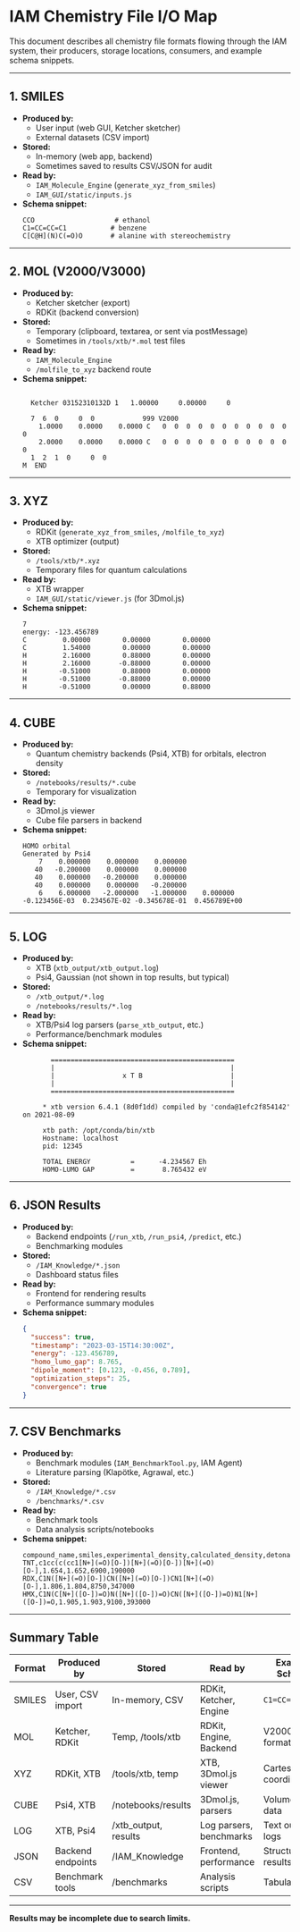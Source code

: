 # IAM Chemistry File I/O Map

This document describes all chemistry file formats flowing through the IAM system, their producers, storage locations, consumers, and example schema snippets.

---

## 1. SMILES

- **Produced by:**  
  - User input (web GUI, Ketcher sketcher)  
  - External datasets (CSV import)  
- **Stored:**  
  - In-memory (web app, backend)  
  - Sometimes saved to results CSV/JSON for audit  
- **Read by:**  
  - `IAM_Molecule_Engine` (`generate_xyz_from_smiles`)  
  - `IAM_GUI/static/inputs.js`  
- **Schema snippet:**  
  ```text
  CCO                    # ethanol
  C1=CC=CC=C1           # benzene
  C[C@H](N)C(=O)O       # alanine with stereochemistry
  ```

---

## 2. MOL (V2000/V3000)

- **Produced by:**  
  - Ketcher sketcher (export)  
  - RDKit (backend conversion)  
- **Stored:**  
  - Temporary (clipboard, textarea, or sent via postMessage)  
  - Sometimes in `/tools/xtb/*.mol` test files  
- **Read by:**  
  - `IAM_Molecule_Engine`  
  - `/molfile_to_xyz` backend route  
- **Schema snippet:**  
  ```text
  
    Ketcher 03152310132D 1   1.00000     0.00000     0
  
    7  6  0     0  0            999 V2000
      1.0000    0.0000    0.0000 C   0  0  0  0  0  0  0  0  0  0  0  0
      2.0000    0.0000    0.0000 C   0  0  0  0  0  0  0  0  0  0  0  0
    1  2  1  0     0  0
  M  END
  ```

---

## 3. XYZ

- **Produced by:**  
  - RDKit (`generate_xyz_from_smiles`, `/molfile_to_xyz`)  
  - XTB optimizer (output)  
- **Stored:**  
  - `/tools/xtb/*.xyz`  
  - Temporary files for quantum calculations  
- **Read by:**  
  - XTB wrapper  
  - `IAM_GUI/static/viewer.js` (for 3Dmol.js)  
- **Schema snippet:**  
  ```text
  7
  energy: -123.456789
  C         0.00000        0.00000        0.00000
  C         1.54000        0.00000        0.00000
  H         2.16000        0.88000        0.00000
  H         2.16000       -0.88000        0.00000
  H        -0.51000        0.88000        0.00000
  H        -0.51000       -0.88000        0.00000
  H        -0.51000        0.00000        0.88000
  ```

---

## 4. CUBE

- **Produced by:**  
  - Quantum chemistry backends (Psi4, XTB) for orbitals, electron density  
- **Stored:**  
  - `/notebooks/results/*.cube`  
  - Temporary for visualization  
- **Read by:**  
  - 3Dmol.js viewer  
  - Cube file parsers in backend  
- **Schema snippet:**  
  ```text
  HOMO orbital
  Generated by Psi4
      7    0.000000    0.000000    0.000000
     40   -0.200000    0.000000    0.000000
     40    0.000000   -0.200000    0.000000
     40    0.000000    0.000000   -0.200000
      6    6.000000   -2.000000   -1.000000    0.000000
  -0.123456E-03  0.234567E-02 -0.345678E-01  0.456789E+00
  ```

---

## 5. LOG

- **Produced by:**  
  - XTB (`xtb_output/xtb_output.log`)  
  - Psi4, Gaussian (not shown in top results, but typical)  
- **Stored:**  
  - `/xtb_output/*.log`  
  - `/notebooks/results/*.log`  
- **Read by:**  
  - XTB/Psi4 log parsers (`parse_xtb_output`, etc.)  
  - Performance/benchmark modules  
- **Schema snippet:**  
  ```text
         ==============================================
         |                                            |
         |                 x T B                      |
         |                                            |
         ==============================================
  
       * xtb version 6.4.1 (8d0f1dd) compiled by 'conda@1efc2f854142' on 2021-08-09
  
       xtb path: /opt/conda/bin/xtb
       Hostname: localhost
       pid: 12345
  
       TOTAL ENERGY          =      -4.234567 Eh
       HOMO-LUMO GAP         =       8.765432 eV
  ```

---

## 6. JSON Results

- **Produced by:**  
  - Backend endpoints (`/run_xtb`, `/run_psi4`, `/predict`, etc.)  
  - Benchmarking modules  
- **Stored:**  
  - `/IAM_Knowledge/*.json`  
  - Dashboard status files  
- **Read by:**  
  - Frontend for rendering results  
  - Performance summary modules  
- **Schema snippet:**  
  ```json
  {
    "success": true,
    "timestamp": "2023-03-15T14:30:00Z",
    "energy": -123.456789,
    "homo_lumo_gap": 8.765,
    "dipole_moment": [0.123, -0.456, 0.789],
    "optimization_steps": 25,
    "convergence": true
  }
  ```

---

## 7. CSV Benchmarks

- **Produced by:**  
  - Benchmark modules (`IAM_BenchmarkTool.py`, IAM Agent)  
  - Literature parsing (Klapötke, Agrawal, etc.)  
- **Stored:**  
  - `/IAM_Knowledge/*.csv`  
  - `/benchmarks/*.csv`  
- **Read by:**  
  - Benchmark tools  
  - Data analysis scripts/notebooks  
- **Schema snippet:**  
  ```csv
  compound_name,smiles,experimental_density,calculated_density,detonation_velocity,detonation_pressure
  TNT,c1cc(c(cc1[N+](=O)[O-])[N+](=O)[O-])[N+](=O)[O-],1.654,1.652,6900,190000
  RDX,C1N([N+](=O)[O-])CN([N+](=O)[O-])CN1[N+](=O)[O-],1.806,1.804,8750,347000
  HMX,C1N(C[N+]([O-])=O)N([N+]([O-])=O)CN([N+]([O-])=O)N1[N+]([O-])=O,1.905,1.903,9100,393000
  ```

---

## Summary Table

| Format     | Produced by           | Stored               | Read by                | Example Schema         |
|------------|----------------------|----------------------|------------------------|-----------------------|
| SMILES     | User, CSV import     | In-memory, CSV       | RDKit, Ketcher, Engine | `C1=CC=CC=C1`         |
| MOL        | Ketcher, RDKit       | Temp, /tools/xtb     | RDKit, Engine, Backend | V2000/V3000 format    |
| XYZ        | RDKit, XTB           | /tools/xtb, temp     | XTB, 3Dmol.js viewer   | Cartesian coordinates |
| CUBE       | Psi4, XTB            | /notebooks/results   | 3Dmol.js, parsers      | Volumetric data       |
| LOG        | XTB, Psi4            | /xtb_output, results | Log parsers, benchmarks| Text output logs      |
| JSON       | Backend endpoints    | /IAM_Knowledge       | Frontend, performance  | Structured results    |
| CSV        | Benchmark tools      | /benchmarks          | Analysis scripts       | Tabular data          |

---

**Results may be incomplete due to search limits.**
